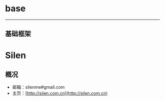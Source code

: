 # base

---
基础框架
---
Silen
===

## 概况

- 邮箱：silenme#gmail.com
- 主页：[http://silen.com.cn](http://silen.com.cn)

